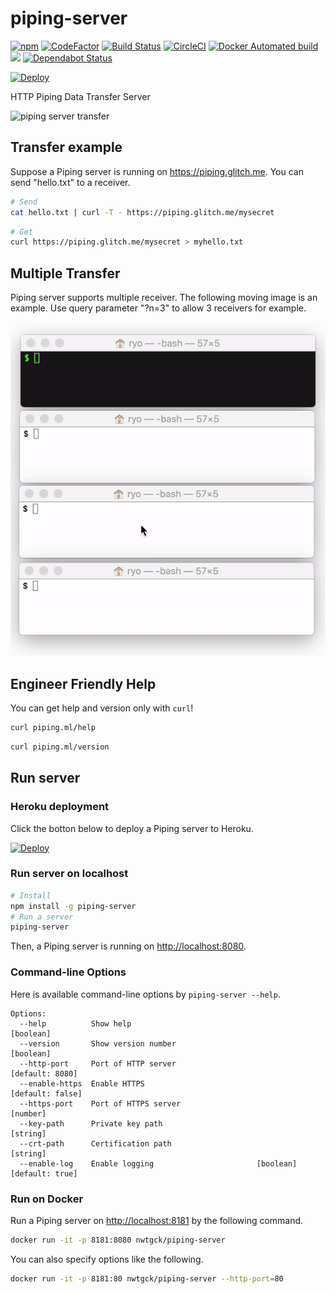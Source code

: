 # piping-server
[![npm](https://img.shields.io/npm/v/piping-server.svg)](https://www.npmjs.com/package/piping-server) [![CodeFactor](https://www.codefactor.io/repository/github/nwtgck/piping-server/badge)](https://www.codefactor.io/repository/github/nwtgck/piping-server) 
 [![Build Status](https://travis-ci.com/nwtgck/piping-server.svg?branch=develop)](https://travis-ci.com/nwtgck/piping-server) [![CircleCI](https://circleci.com/gh/nwtgck/piping-server.svg?style=shield)](https://circleci.com/gh/nwtgck/piping-server) 
[![Docker Automated build](https://img.shields.io/docker/automated/nwtgck/piping-server.svg)](https://hub.docker.com/r/nwtgck/piping-server/)
 [![](https://images.microbadger.com/badges/image/nwtgck/piping-server.svg)](https://microbadger.com/images/nwtgck/piping-server "Get your own image badge on microbadger.com") [![Dependabot Status](https://api.dependabot.com/badges/status?host=github&repo=nwtgck/piping-server)](https://dependabot.com)
 
 [![Deploy](https://www.herokucdn.com/deploy/button.svg)](https://heroku.com/deploy)

HTTP Piping Data Transfer Server

![piping server transfer](demo_images/piping-server.gif)

## Transfer example

Suppose a Piping server is running on <https://piping.glitch.me>. You can send "hello.txt" to a receiver.

```bash
# Send
cat hello.txt | curl -T - https://piping.glitch.me/mysecret
```

```bash
# Get
curl https://piping.glitch.me/mysecret > myhello.txt 
```

## Multiple Transfer

Piping server supports multiple receiver. The following moving image is an example. Use query parameter "?n=3" to allow 3 receivers for example.

![Piping server multiple transfer](demo_images/piping-server-multi-transfer.gif)

## Engineer Friendly Help

You can get help and version only with `curl`!

```bash
curl piping.ml/help
```

```bash
curl piping.ml/version
```

## Run server

### Heroku deployment

Click the botton below to deploy a Piping server to Heroku.

[![Deploy](https://www.herokucdn.com/deploy/button.svg)](https://heroku.com/deploy)


### Run server on localhost

```bash
# Install
npm install -g piping-server
# Run a server
piping-server
```
Then, a Piping server is running on <http://localhost:8080>.

### Command-line Options

Here is available command-line options by `piping-server --help`.

```
Options:
  --help          Show help                                            [boolean]
  --version       Show version number                                  [boolean]
  --http-port     Port of HTTP server                            [default: 8080]
  --enable-https  Enable HTTPS                                  [default: false]
  --https-port    Port of HTTPS server                                  [number]
  --key-path      Private key path                                      [string]
  --crt-path      Certification path                                    [string]
  --enable-log    Enable logging                       [boolean] [default: true]
```

### Run on Docker

Run a Piping server on <http://localhost:8181> by the following command.

```bash
docker run -it -p 8181:8080 nwtgck/piping-server
```

You can also specify options like the following.

```bash
docker run -it -p 8181:80 nwtgck/piping-server --http-port=80
```

